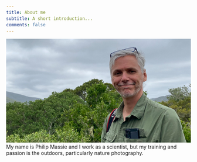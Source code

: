 ```yaml
---
title: About me
subtitle: A short introduction...
comments: false
---
```

![It's me!](/img/20230103_091113-219_baardkeerdersbos.jpg)
My name is Philip Massie and I work as a scientist, but my training and passion is the outdoors, particularly nature photography. 


